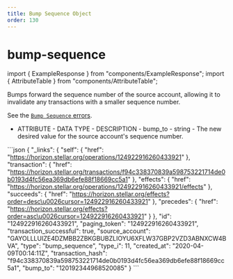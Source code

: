```yaml
---
title: Bump Sequence Object
order: 130
---
```


# bump-sequence

import { ExampleResponse } from "components/ExampleResponse"; import { AttributeTable } from "components/AttributeTable";

Bumps forward the sequence number of the source account, allowing it to invalidate any transactions with a smaller sequence number.

See the [`Bump Sequence` errors](../../../errors/result-codes/operation-specific/bump-sequence.md).

 - ATTRIBUTE - DATA TYPE - DESCRIPTION - bump\_to - string - The new desired value for the source account's sequence number.

 \`\`\`json { "\_links": { "self": { "href": "https://horizon.stellar.org/operations/124922916260433921" }, "transaction": { "href": "https://horizon.stellar.org/transactions/f94c338370839a598753221714de0b0193d4fc56ea369db6efe88f18669cc5a1" }, "effects": { "href": "https://horizon.stellar.org/operations/124922916260433921/effects" }, "succeeds": { "href": "https://horizon.stellar.org/effects?order=desc\u0026cursor=124922916260433921" }, "precedes": { "href": "https://horizon.stellar.org/effects?order=asc\u0026cursor=124922916260433921" } }, "id": "124922916260433921", "paging\_token": "124922916260433921", "transaction\_successful": true, "source\_account": "GAYOLLLUIZE4DZMBB2ZBKGBUBZLIOYU6XFLW37GBP2VZD3ABNXCW4BVA", "type": "bump\_sequence", "type\_i": 11, "created\_at": "2020-04-09T00:14:11Z", "transaction\_hash": "f94c338370839a598753221714de0b0193d4fc56ea369db6efe88f18669cc5a1", "bump\_to": "120192344968520085" } \`\`\`

